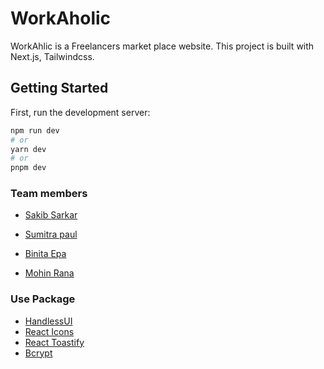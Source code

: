 # WorkAholic

WorkAhlic is a Freelancers market place website. This project is built with Next.js, Tailwindcss.

## Getting Started

First, run the development server:

```bash
npm run dev
# or
yarn dev
# or
pnpm dev

```

### Team members
- [Sakib Sarkar](https://github.com/sakibsarkar)

- [Sumitra paul](https://github.com/sumitrapaul)
- [Binita Epa](https://github.com/binitaepa)
- [Mohin Rana](https://github.com/mohinranait)


### Use Package

- [HandlessUI](https://headlessui.com)
- [React Icons](https://react-icons.github.io/react-icons)
- [React Toastify](https://www.npmjs.com/package/react-toastify)
- [Bcrypt](https://www.npmjs.com/package/bcrypt)
